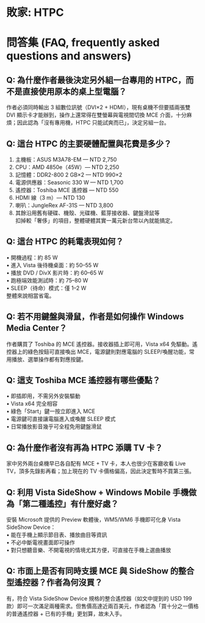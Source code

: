 # 敗家: HTPC

# 問答集 (FAQ, frequently asked questions and answers)

## Q: 為什麼作者最後決定另外組一台專用的 HTPC，而不是直接使用原本的桌上型電腦？
作者必須同時輸出 3 組數位訊號（DVI×2 + HDMI），現有桌機不但要插兩張雙 DVI 顯示卡才能辦到，操作上還常得在雙螢幕與電視間切換 MCE 介面，十分麻煩；因此認為「沒有專用機，HTPC 只能試爽而已」，決定另組一台。

## Q: 這台 HTPC 的主要硬體配置與花費是多少？
1. 主機板：ASUS M3A78-EM — NTD 2,750  
2. CPU：AMD 4850e（45W）— NTD 2,250  
3. 記憶體：DDR2-800 2 GB×2 — NTD 990×2  
4. 電源供應器：Seasonic 330 W — NTD 1,700  
5. 遙控器：Toshiba MCE 遙控器 — NTD 550  
6. HDMI 線（3 m）— NTD 130  
7. 喇叭：JungleRex AF-31S — NTD 3,800  
8. 其餘沿用舊有硬碟、機殼、光碟機、藍芽接收器、鍵盤滑鼠等  
扣掉較「奢侈」的項目，整體硬體其實一萬元新台幣以內就能搞定。

## Q: 這台 HTPC 的耗電表現如何？
• 開機過程：約 85 W  
• 進入 Vista 後待機桌面：約 50–55 W  
• 播放 DVD / DivX 影片時：約 60–65 W  
• 跑極端效能測試時：約 75–80 W  
• SLEEP（待命）模式：僅 1–2 W  
整體來說相當省電。

## Q: 若不用鍵盤與滑鼠，作者是如何操作 Windows Media Center？
作者購買了 Toshiba 的 MCE 遙控器。接收器插上即可用，Vista x64 免驅動。遙控器上的綠色按鈕可直接喚出 MCE，電源鍵則對應電腦的 SLEEP/喚醒功能，常用播放、選單操作都有對應按鍵。

## Q: 這支 Toshiba MCE 遙控器有哪些優點？
• 即插即用，不需另外安裝驅動  
• Vista x64 完全相容  
• 綠色「Start」鍵一按立即進入 MCE  
• 電源鍵可直接讓電腦進入或喚醒 SLEEP 模式  
• 日常播放影音幾乎可全程免用鍵盤滑鼠

## Q: 為什麼作者沒有再為 HTPC 添購 TV 卡？
家中另外兩台桌機早已各自配有 MCE + TV 卡，本人也很少在客廳收看 Live TV，頂多先錄影再看；加上現在的 TV 卡價格偏高，因此決定暫時不買第三張。

## Q: 利用 Vista SideShow + Windows Mobile 手機做為「第二種遙控」有什麼好處？
安裝 Microsoft 提供的 Preview 軟體後，WM5/WM6 手機即可化身 Vista SideShow Device：  
• 能在手機上顯示節目表、播放曲目等資訊  
• 不必中斷電視畫面即可操作  
• 對只想聽音樂、不開電視的情境尤其方便，可直接在手機上選曲播放

## Q: 市面上是否有同時支援 MCE 與 SideShow 的整合型遙控器？作者為何沒買？
有，符合 Vista SideShow Device 規格的整合遙控器（如文中提到的 USD 199 款）即可一次滿足兩種需求。但售價高達近兩百美元，作者認為「買十分之一價格的普通遙控器 + 已有的手機」更划算，故未入手。